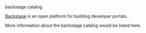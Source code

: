  backstage catalog

[Backstage](https://backstage.io/) is an open platform for building developer portals.

More information about the backstage catalog would be listed here.